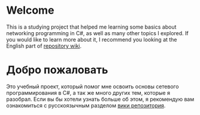 # Welcome
This is a studying project that helped me learning some basics about networking programming in C#, as well as many other topics I explored. If you would like to learn more about it, I recommend you looking at the English part of [repository wiki](https://github.com/DoronovIV/sagittarius/wiki/English). 

# Добро пожаловать
Это учебный проект, который помог мне освоить основы сетевого программирования в C#, а так же много других тем, которые я разобрал. Если вы бы хотели узнать больше об этом, я рекомендую вам ознакомиться с русскоязычным разделом [вики репозитория](https://github.com/DoronovIV/sagittarius/wiki/%D0%A0%D1%83%D1%81%D1%81%D0%BA%D0%B8%D0%B9).

